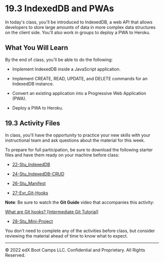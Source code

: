 # 19.3 IndexedDB and PWAs
In today's class, you'll be introduced to IndexedDB, a web API that allows developers to store large amounts of data in more complex data structures on the client side. You'll also work in groups to deploy a PWA to Heroku.

## What You Will Learn
By the end of class, you'll be able to do the following:

* Implement IndexedDB inside a JavaScript application.

* Implement CREATE, READ, UPDATE, and DELETE commands for an IndexedDB instance.

* Convert an existing application into a Progressive Web Application (PWA).

* Deploy a PWA to Heroku.

## 19.3 Activity Files
In class, you'll have the opportunity to practice your new skills with your instructional team and ask questions about the material for this week.

To prepare for full participation, be sure to download the following starter files and have them ready on your machine before class:

* [22-Stu_IndexedDB](https://static.fullstack-bootcamp.com/lesson-files/19-PWA/22-Stu_IndexedDB.zip)

* [24-Stu_IndexedDB-CRUD](https://static.fullstack-bootcamp.com/lesson-files/19-PWA/24-Stu_IndexedDB-CRUD.zip)

* [26-Stu_Manifest](https://static.fullstack-bootcamp.com/lesson-files/19-PWA/26-Stu_Manifest.zip)

* [27-Evr_Git-Hooks](https://static.fullstack-bootcamp.com/lesson-files/19-PWA/27-Evr_Git-Hooks.zip)

**Note**: Be sure to watch the **Git Guide** video that accompanies this activity:

[What are Git hooks? [Intermediate Git Tutorial]](https://www.youtube.com/watch?v=ZZgyILr-TjA)

* [28-Stu_Mini-Project](https://static.fullstack-bootcamp.com/lesson-files/19-PWA/28-Stu_Mini-Project.zip)

You don't need to complete any of the activities before class, but consider reviewing the material ahead of time to know what to expect.

---
© 2022 edX Boot Camps LLC. Confidential and Proprietary. All Rights Reserved.